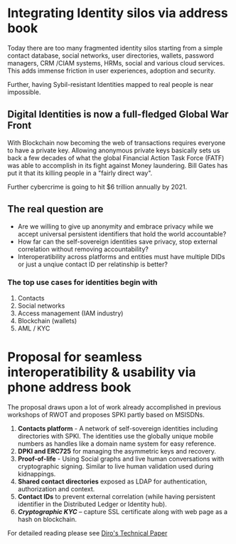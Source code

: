 # Integrating Identity silos via address book

Today there are too many fragmented identity silos starting from a simple contact database, social networks, user directories, wallets, password managers, CRM /CIAM systems, HRMs, social and various cloud services. This adds immense friction in user experiences, adoption and security.

Further, having Sybil-resistant Identities mapped to real people is near impossible.

## Digital Identities is now a full-fledged Global War Front
With Blockchain now becoming the web of transactions requires everyone to have a private key. Allowing anonymous private keys basically sets us back a few decades of what the global Financial Action Task Force (FATF) was able to accomplish in its fight against Money laundering. Bill Gates has put it that its killing people in a "fairly direct way". 

Further cybercrime is going to hit $6 trillion annually by 2021. 

## The real question are
* Are we willing to give up anonymity and embrace privacy while we accept universal persistent identifiers that hold the world accountable? 
* How far can the self-sovereign identities save privacy, stop external correlation without removing accountability?
* Interoperatibility across platforms and entities must have multiple DIDs or just a unqiue contact ID per relatinship is better?

### The top use cases for identities begin with
1.	Contacts
2.	Social networks
3.	Access management (IAM industry)
4.	Blockchain (wallets)
5.	AML / KYC


# Proposal for seamless interoperatibility & usability via phone address book
The proposal draws upon a lot of work already accomplished in previous workshops of RWOT and proposes SPKI partly based on MSISDNs.

1.	**Contacts platform** - A network of self-sovereign identities including directories with SPKI. The identities use the globally unique mobile numbers as handles like a domain name system for easy reference.
2.	**DPKI and ERC725** for managing the asymmetric keys and recovery.
3.	**Proof-of-life** - Using Social graphs and live human conversations with cryptographic signing. Similar to live human validation used during kidnappings.
4.	**Shared contact directories** exposed as LDAP for authentication, authorization and context.
5.	**Contact IDs** to prevent external correlation (while having persistent identifier in the Distributed Ledger or Identity hub).
6.	_**Cryptographic KYC**_ – capture SSL certificate along with web page as a hash on blockchain.

For detailed reading please see [Diro's Technical Paper](https://github.com/dirofoundation/whitepaper/blob/master/02%20DIAM%20Whitepaper_v7.pdf)
